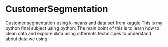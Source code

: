 # CustomerSegmentation
Customer segmentation using k-means and data set from kaggle
This is my python final subject using python:
The main point of this is to learn how to clean data and explore data using differents techniques to understand about data we using
